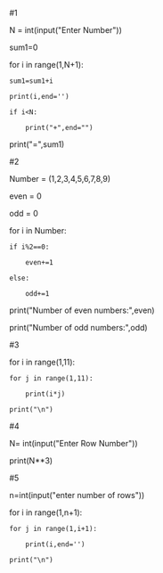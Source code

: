 #1

N = int(input("Enter Number"))

sum1=0

for i in range(1,N+1):

    sum1=sum1+i
    
    print(i,end='')
    
    if i<N:
    
        print("+",end="")
        
    
print("=",sum1)



#2

Number = (1,2,3,4,5,6,7,8,9)

even = 0

odd = 0

for i in Number:

    if i%2==0:
    
        even+=1
        
    else:
    
        odd+=1
        
print("Number of even numbers:",even)

print("Number of odd numbers:",odd)


#3

for i in range(1,11):

    for j in range(1,11):
    
        print(i*j)
        
    print("\n")


#4

N= int(input("Enter Row Number"))

print(N**3)


#5

n=int(input("enter number of rows"))

for i in range(1,n+1):

    for j in range(1,i+1):
    
        print(i,end='')
        
    print("\n")    
        






















































